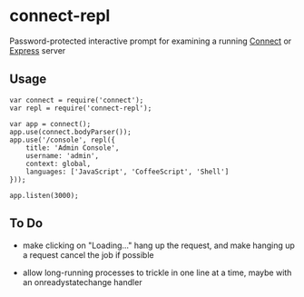 # connect-repl

Password-protected interactive prompt for examining a running [Connect](http://www.senchalabs.org/connect/) or [Express](http://expressjs.com/) server

## Usage

    var connect = require('connect');
    var repl = require('connect-repl');

    var app = connect();
    app.use(connect.bodyParser());
    app.use('/console', repl({
        title: 'Admin Console',
        username: 'admin',
        context: global,
        languages: ['JavaScript', 'CoffeeScript', 'Shell']
    }));

    app.listen(3000);

## To Do

- make clicking on "Loading..." hang up the request,
and make hanging up a request cancel the job if possible

- allow long-running processes to trickle in one line at a time,
maybe with an onreadystatechange handler
